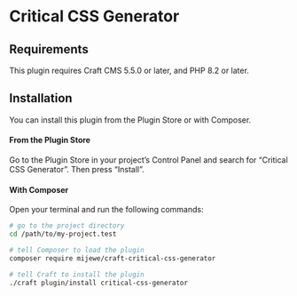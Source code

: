 # Critical CSS Generator



## Requirements

This plugin requires Craft CMS 5.5.0 or later, and PHP 8.2 or later.

## Installation

You can install this plugin from the Plugin Store or with Composer.

#### From the Plugin Store

Go to the Plugin Store in your project’s Control Panel and search for “Critical CSS Generator”. Then press “Install”.

#### With Composer

Open your terminal and run the following commands:

```bash
# go to the project directory
cd /path/to/my-project.test

# tell Composer to load the plugin
composer require mijewe/craft-critical-css-generator

# tell Craft to install the plugin
./craft plugin/install critical-css-generator
```

